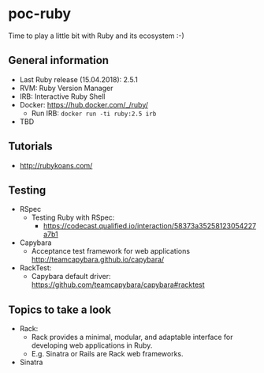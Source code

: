 # poc-ruby
Time to play a little bit with Ruby and its ecosystem :-)

## General information
* Last Ruby release (15.04.2018): 2.5.1
* RVM: Ruby Version Manager
* IRB: Interactive Ruby Shell
* Docker: https://hub.docker.com/_/ruby/
    * Run IRB: `docker run -ti ruby:2.5 irb`
* TBD


## Tutorials
* http://rubykoans.com/


## Testing
* RSpec
    * Testing Ruby with RSpec:
        * https://codecast.qualified.io/interaction/58373a35258123054227a7b1
* Capybara
    * Acceptance test framework for web applications http://teamcapybara.github.io/capybara/
* RackTest:
    * Capybara default driver: https://github.com/teamcapybara/capybara#racktest


## Topics to take a look
* Rack:
    * Rack provides a minimal, modular, and adaptable interface for developing web applications in Ruby.
    * E.g. Sinatra or Rails are Rack web frameworks.
* Sinatra
